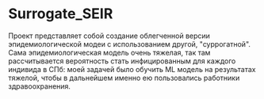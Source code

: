 # Surrogate_SEIR

Проект представляет собой создание облегченной версии эпидемиологической модеи с использованием другой, "суррогатной".
Сама эпидемиологическая модель очень тяжелая, так там рассчитывается вероятность стать инфицированным для каждого индивида в СПб: моей задачей было обучить  ML модель на результатах тяжелой, чтобы в дальнейшем именно ею пользовались работники здравоохранения.
